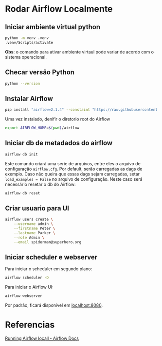 # Rodar Airflow Localmente
## Iniciar ambiente virtual python
```bash
python -m venv .venv
.venv/Scripts/activate
```
**Obs**: o comando para ativar ambiente virtaul pode variar de acordo com o sistema operacional. 

## Checar versão Python
```bash
python --version
```

## Instalar Airflow
```bash
pip install "airflow=2.1.4" --constaint "https://raw.githubusercontent.com/apache/airflow/constraints-2.1.4/constraints-<sua_versao_python>.txt"
```
Uma vez instalado, denifir o diretorio root do Airflow
```bash
export AIRFLOW_HOME=$(pwd)/airflow
```
## Iniciar db de metadados do airflow
```bash
airflow db init
```
Este comando criará uma serie de arquivos, entre eles o arquivo de configuração `airflow.cfg`. Por default, serão carregadas as dags de exemplo. Caso não queira que essas dags sejam carregadas, setar `load_examples = False` no arquivo de configuração. Neste caso será necessário resetar o db do Airflow:
```bash
airflow db reset
```

## Criar usuario para UI
```bash
airflow users create \
    --username admin \
    --firstname Peter \
    --lastname Parker \
    --role Admin \
    --email spiderman@superhero.org
```

## Iniciar scheduler e webserver
Para iniciar o scheduler em segundo plano:
```bash
airflow scheduler -D
```
Para iniciar o Airflow UI:
```bash
airflow webserver
```
Por padrão, ficará disponivel em [localhost:8080](127.0.0.1:8080).


# Referencias
[Running Airflow locall - Airflow Docs](https://airflow.apache.org/docs/apache-airflow/stable/start/local.html)
